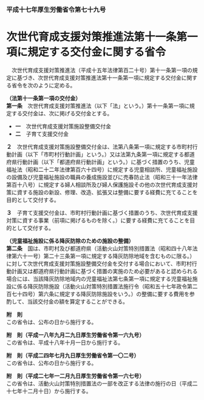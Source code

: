 ### 平成十七年厚生労働省令第七十九号  
# 次世代育成支援対策推進法第十一条第一項に規定する交付金に関する省令  
　次世代育成支援対策推進法（平成十五年法律第百二十号）第十一条第一項の規定に基づき、次世代育成支援対策推進法第十一条第一項に規定する交付金に関する省令を次のように定める。  
  
**（法第十一条第一項の交付金）**  
**第一条**　次世代育成支援対策推進法（以下「法」という。）第十一条第一項に規定する交付金は、次に掲げる交付金とする。  
* **一**　次世代育成支援対策施設整備交付金  
* **二**　子育て支援交付金  
  
**２**　次世代育成支援対策施設整備交付金は、法第八条第一項に規定する市町村行動計画（以下「市町村行動計画」という。）又は法第九条第一項に規定する都道府県行動計画（以下「都道府県行動計画」という。）に基づく措置のうち、児童福祉法（昭和二十二年法律第百六十四号）に規定する児童相談所、児童福祉施設の設備及び児童福祉施設の職員の養成施設並びに売春防止法（昭和三十一年法律第百十八号）に規定する婦人相談所及び婦人保護施設その他の次世代育成支援対策に資する施設の新設、修理、改造、拡張又は整備に要する経費に充てることを目的として交付する。  
  
**３**　子育て支援交付金は、市町村行動計画に基づく措置のうち、次世代育成支援対策に資する事業（前項に掲げるものを除く。）に要する経費に充てることを目的として交付する。  
  
**（児童福祉施設に係る降灰防除のための施設の整備）**  
**第二条**　国は、市町村及び都道府県（活動火山対策特別措置法（昭和四十八年法律第六十一号）第二十三条第一項に規定する降灰防除地域を含むものに限る。）に対して次世代育成支援対策施設整備交付金を交付する場合において、市町村行動計画又は都道府県行動計画に基づく措置の実施のため必要があると認められる場合には、当該降灰防除地域内の児童福祉法第七条第一項に規定する児童福祉施設に係る降灰防除施設（活動火山対策特別措置法施行令（昭和五十七年政令第二百七十四号）第六条に規定する降灰防除施設をいう。）の整備に要する費用を参酌して、当該交付金の額を算定することができる。  
  
**附　則**  
この省令は、公布の日から施行する。  
  
**附　則（平成一八年九月二九日厚生労働省令第一六九号）**  
この省令は、平成十八年十月一日から施行する。  
  
**附　則（平成二四年七月九日厚生労働省令第一〇二号）**  
この省令は、公布の日から施行する。  
  
**附　則（平成二七年一二月九日厚生労働省令第一六七号）**  
この省令は、活動火山対策特別措置法の一部を改正する法律の施行の日（平成二十七年十二月十日）から施行する。  
  

